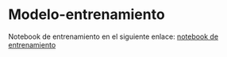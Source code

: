 # Modelo-entrenamiento
Notebook de entrenamiento en el siguiente enlace: [notebook de entrenamiento](https://colab.research.google.com/github/Rcabrera1221/Modelo-entrenamiento/blob/main/modeloentrenamiento9junio_visionc.ipynb)
